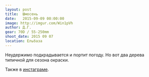 ```yaml
---
layout: post
title:  Шмосень
date:   2015-09-09 00:00:00
image: http://imgur.com/Win1pVh
author: Д.Г.
gear: 70D / 55-250mm
shoot_date: 2015 09 07
location: Ельбаза
---
```


Неудержимо подкрадывается и портит погоду. Но вот два дерева типичной для 
сезона окраски.

Также в [инстаграме](https://instagram.com/p/7UupSsuWjb/).
